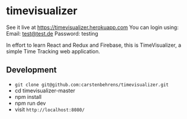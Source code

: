# timevisualizer

See it live at https://timevisualizer.herokuapp.com
You can login using: 
    Email:      test@test.de
    Password:   testing

In effort to learn React and Redux and Firebase, this is TimeVisualizer, a simple Time Tracking web application.

## Development

* `git clone git@github.com:carstenbehrens/timevisualizer.git`
* cd timevisualizer-master
* npm install
* npm run dev
* visit `http://localhost:8080/`

